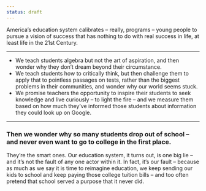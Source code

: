 ```yaml
---
status: draft
---
```


America’s education system calibrates – really, programs – young people to pursue a vision of success that has nothing to do with real success in life, at least life in the 21st Century.

* * *

- We teach students algebra but not the art of aspiration, and then wonder why they don’t dream beyond their circumstance.
- We teach students how to critically think, but then challenge them to apply that to pointless passages on tests, rather than the biggest problems in their communities, and wonder why our world seems stuck.
- We promise teachers the opportunity to inspire their students to seek knowledge and live curiously – to light the fire – and we measure them based on how much they’ve informed those students about information they could look up on Google.

* * *

### Then we wonder why so many students drop out of school – and never even want to go to college in the first place.

They’re the smart ones. Our education system, it turns out, is one big lie – and it’s not the fault of any one actor within it. In fact, it’s our fault – because as much as we say it is time to reimagine education, we keep sending our kids to school and keep paying those college tuition bills – and too often pretend that school served a purpose that it never did.
